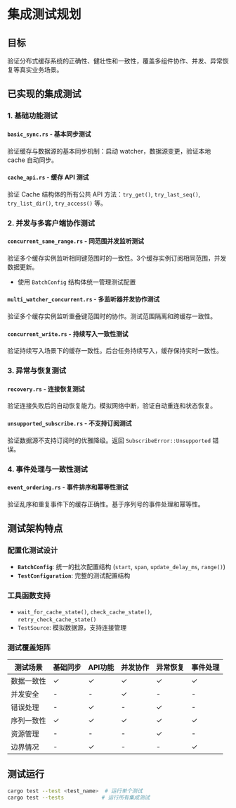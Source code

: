 # 集成测试规划

## 目标

验证分布式缓存系统的正确性、健壮性和一致性，覆盖多组件协作、并发、异常恢复等真实业务场景。

## 已实现的集成测试

### 1. 基础功能测试

#### `basic_sync.rs` - 基本同步测试
验证缓存与数据源的基本同步机制：启动 watcher，数据源变更，验证本地 cache 自动同步。

#### `cache_api.rs` - 缓存 API 测试
验证 Cache 结构体的所有公共 API 方法：`try_get()`, `try_last_seq()`, `try_list_dir()`, `try_access()` 等。

### 2. 并发与多客户端协作测试

#### `concurrent_same_range.rs` - 同范围并发监听测试
验证多个缓存实例监听相同键范围时的一致性。3个缓存实例订阅相同范围，并发数据更新。
- 使用 `BatchConfig` 结构体统一管理测试配置

#### `multi_watcher_concurrent.rs` - 多监听器并发协作测试
验证多个缓存实例监听重叠键范围时的协作。测试范围隔离和跨缓存一致性。

#### `concurrent_write.rs` - 持续写入一致性测试
验证持续写入场景下的缓存一致性。后台任务持续写入，缓存保持实时一致性。

### 3. 异常与恢复测试

#### `recovery.rs` - 连接恢复测试
验证连接失败后的自动恢复能力。模拟网络中断，验证自动重连和状态恢复。

#### `unsupported_subscribe.rs` - 不支持订阅测试
验证数据源不支持订阅时的优雅降级。返回 `SubscribeError::Unsupported` 错误。

### 4. 事件处理与一致性测试

#### `event_ordering.rs` - 事件排序和幂等性测试
验证乱序和重复事件下的缓存正确性。基于序列号的事件处理和幂等性。

## 测试架构特点

### 配置化测试设计
- **`BatchConfig`**: 统一的批次配置结构 (`start`, `span`, `update_delay_ms`, `range()`)
- **`TestConfiguration`**: 完整的测试配置结构

### 工具函数支持
- `wait_for_cache_state()`, `check_cache_state()`, `retry_check_cache_state()`
- `TestSource`: 模拟数据源，支持连接管理

### 测试覆盖矩阵

| 测试场景 | 基础同步 | API功能 | 并发协作 | 异常恢复 | 事件处理 |
|---------|---------|---------|---------|---------|---------|
| 数据一致性 | ✓ | ✓ | ✓ | ✓ | ✓ |
| 并发安全 | - | - | ✓ | - | - |
| 错误处理 | - | ✓ | - | ✓ | - |
| 序列一致性 | ✓ | ✓ | ✓ | ✓ | ✓ |
| 资源管理 | - | - | - | ✓ | - |
| 边界情况 | - | ✓ | - | - | ✓ |

## 测试运行

```bash
cargo test --test <test_name>  # 运行单个测试
cargo test --tests            # 运行所有集成测试
``` 